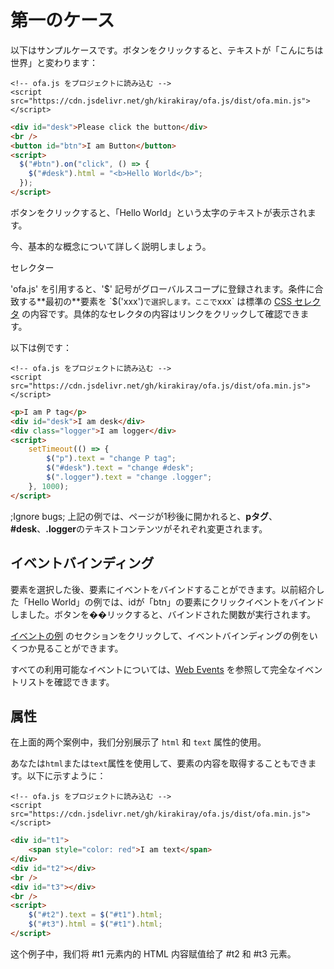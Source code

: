 # 第一のケース
以下はサンプルケースです。ボタンをクリックすると、テキストが「こんにちは世界」と変わります：

<html-viewer>

```
<!-- ofa.js をプロジェクトに読み込む -->
<script src="https://cdn.jsdelivr.net/gh/kirakiray/ofa.js/dist/ofa.min.js"></script>
```

```html
<div id="desk">Please click the button</div>
<br />
<button id="btn">I am Button</button>
<script>
  $("#btn").on("click", () => {
    $("#desk").html = "<b>Hello World</b>";
  });
</script>
```

</html-viewer>

ボタンをクリックすると、「Hello World」という太字のテキストが表示されます。

今、基本的な概念について詳しく説明しましょう。

セレクター

'ofa.js' を引用すると、'$' 記号がグローバルスコープに登録されます。条件に合致する**最初の**要素を `$('xxx')` で選択します。ここで `xxx` は標準の [CSS セレクタ](https://developer.mozilla.org/ja/docs/Web/CSS/CSS_selectors) の内容です。具体的なセレクタの内容はリンクをクリックして確認できます。

以下は例です：

<html-viewer>

```
<!-- ofa.js をプロジェクトに読み込む -->
<script src="https://cdn.jsdelivr.net/gh/kirakiray/ofa.js/dist/ofa.min.js"></script>
```

```html
<p>I am P tag</p>
<div id="desk">I am desk</div>
<div class="logger">I am logger</div>
<script>
    setTimeout(() => {
        $("p").text = "change P tag";
        $("#desk").text = "change #desk";
        $(".logger").text = "change .logger";
    }, 1000);
</script>
```

</html-viewer>

;Ignore bugs;
上記の例では、ページが1秒後に開かれると、**pタグ**、**#desk**、**.logger**のテキストコンテンツがそれぞれ変更されます。

## イベントバインディング

要素を選択した後、要素にイベントをバインドすることができます。以前紹介した「Hello World」の例では、idが「btn」の要素にクリックイベントをバインドしました。ボタンを��リックすると、バインドされた関数が実行されます。

[イベントの例](./example-event.md) のセクションをクリックして、イベントバインディングの例をいくつか見ることができます。

すべての利用可能なイベントについては、[Web Events](https://developer.mozilla.org/ja/docs/Web/Events) を参照して完全なイベントリストを確認できます。

## 属性

在上面的两个案例中，我们分别展示了 `html` 和 `text` 属性的使用。

あなたは`html`または`text`属性を使用して、要素の内容を取得することもできます。以下に示すように：

<html-viewer>

```
<!-- ofa.js をプロジェクトに読み込む -->
<script src="https://cdn.jsdelivr.net/gh/kirakiray/ofa.js/dist/ofa.min.js"></script>
```

```html
<div id="t1">
    <span style="color: red">I am text</span>
</div>
<div id="t2"></div>
<br />
<div id="t3"></div>
<br />
<script>
    $("#t2").text = $("#t1").html;
    $("#t3").html = $("#t1").html;
</script>
```

</html-viewer>

这个例子中，我们将 #t1 元素内的 HTML 内容赋值给了 #t2 和 #t3 元素。
